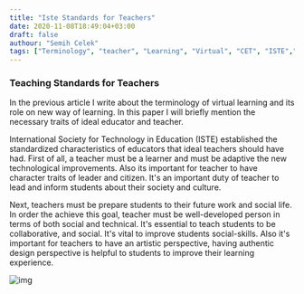 ```yaml
---
title: "Iste Standards for Teachers"
date: 2020-11-08T18:49:04+03:00
draft: false
authour: "Semih Celek"
tags: ["Terminology", "teacher", "Learning", "Virtual", "CET", "ISTE","ability"]
---
```

### Teaching Standards for Teachers

In the previous article I write about the terminology of virtual learning and its role on new way of learning. In this paper I will briefly mention the necessary traits of ideal educator and teacher.

International Society for Technology in Education (ISTE) established the standardized characteristics of educators that ideal teachers should have had. First of all, a teacher must be a learner and must be adaptive the new technological improvements. Also its important for teacher to have character traits of leader and citizen. It's an important duty of teacher to lead and inform students about their society and culture.

Next, teachers must be prepare students to their future work and social life. In order the achieve this goal, teacher must be well-developed person in terms of both social and technical. It's essential to teach students to be collaborative, and social. It's vital to improve students social-skills. Also it's important for teachers to have an artistic perspective, having authentic design perspective is helpful to students to improve their learning experience.  

![img](/social-people.png)